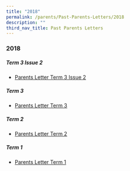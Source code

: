 ```yaml
---
title: "2018"
permalink: /parents/Past-Parents-Letters/2018
description: ""
third_nav_title: Past Parents Letters
---
```

### 2018

##### Term 3 Issue 2
* [Parents Letter Term 3 Issue 2](/files/Parents-Letter-Term-3-Issue-2-2018-Final.pdf)

##### Term 3
* [Parents Letter Term 3](/files/Parents-Letter-Term-3-Issue-1-2018-Final.pdf)

##### Term 2
* [Parents Letter Term 2](/files/Parents-Letter-Term-1-Issue-2-2018.pdf)

##### Term 1
* [Parents Letter Term 1](/files/ParentsLetterTerm12018.pdf)
